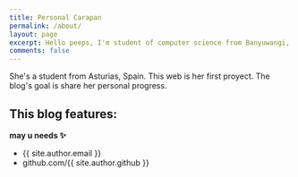 ```yaml
---
title: Personal Carapan
permalink: /about/
layout: page
excerpt: Hello peeps, I'm student of computer science from Banyuwangi, living in Jogjakarta. This blog for documentation about my programming journey, running on jekyll, hosting on netlify and using my own simple theme.
comments: false
---
```


She's a student from Asturias, Spain. This web is her first proyect.  The blog's goal is share her personal progress. 

This blog features:
- 



**may u needs ✨**

- {{ site.author.email }}
- github.com/{{ site.author.github }}
